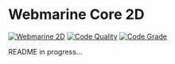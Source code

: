 # Webmarine Core 2D 
[![Webmarine 2D](https://img.shields.io/endpoint?url=https://dashboard.cypress.io/badge/detailed/6p5fwb/master&style=flat&logo=cypress)](https://dashboard.cypress.io/projects/6p5fwb/runs)
[![Code Quality](https://www.code-inspector.com/project/25962/score/svg)](https://www.code-inspector.com/project/25962/score/svg)
[![Code Grade](https://www.code-inspector.com/project/25962/status/svg)](https://www.code-inspector.com/project/25962/status/svg)

README in progress...